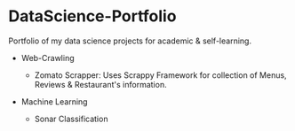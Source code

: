 # DataScience-Portfolio
Portfolio of my data science projects for academic &amp; self-learning.


* Web-Crawling
  - Zomato Scrapper: Uses Scrappy Framework for collection of Menus, Reviews & Restaurant's information.  
  
  
* Machine Learning
  - Sonar Classification
